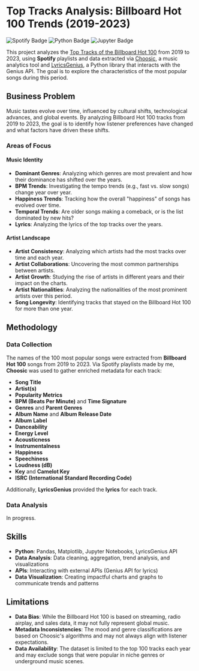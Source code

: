 # Top Tracks Analysis: Billboard Hot 100 Trends (2019-2023)

![Spotify Badge](https://img.shields.io/badge/made_with-spotify-%231DB954?logo=spotify&logoColor=white) ![Python Badge](https://img.shields.io/badge/made_with-python-%233776AB?logo=python&logoColor=white) ![Jupyter Badge](https://img.shields.io/badge/made_with-jupyter-%23F37626?logo=jupyter&logoColor=white)

This project analyzes the [Top Tracks of the Billboard Hot 100](https://www.billboard.com/charts/year-end/2023/hot-100-songs/) from 2019 to 2023, using **Spotify** playlists and data extracted via [Choosic](https://www.chosic.com/), a music analytics tool and [LyricsGenius](https://github.com/johnwmillr/LyricsGenius), a Python library that interacts with the Genius API. The goal is to explore the characteristics of the most popular songs during this period.

## Business Problem

Music tastes evolve over time, influenced by cultural shifts, technological advances, and global events. By analyzing Billboard Hot 100 tracks from 2019 to 2023, the goal is to identify how listener preferences have changed and what factors have driven these shifts.

### Areas of Focus

#### Music Identity

- **Dominant Genres**: Analyzing which genres are most prevalent and how their dominance has shifted over the years.
- **BPM Trends**: Investigating the tempo trends (e.g., fast vs. slow songs) change year over year.
- **Happiness Trends**: Tracking how the overall "happiness" of songs has evolved over time.
- **Temporal Trends**: Are older songs making a comeback, or is the list dominated by new hits?
- **Lyrics**: Analyzing the lyrics of the top tracks over the years.

#### Artist Landscape

- **Artist Consistency**: Analyzing which artists had the most tracks over time and each year.
- **Artist Collaborations**: Uncovering the most common partnerships between artists.
- **Artist Growth**: Studying the rise of artists in different years and their impact on the charts.
- **Artist Nationalities**: Analyzing the nationalities of the most prominent artists over this period.
- **Song Longevity**: Identifying tracks that stayed on the Billboard Hot 100 for more than one year.

## Methodology

### Data Collection

The names of the 100 most popular songs were extracted from **Billboard Hot 100** songs from 2019 to 2023. Via Spotify playlists made by me, **Choosic** was used to gather enriched metadata for each track:

- **Song Title**
- **Artist(s)**
- **Popularity Metrics**
- **BPM (Beats Per Minute)** and **Time Signature**
- **Genres** and **Parent Genres**
- **Album Name** and **Album Release Date**
- **Album Label**
- **Danceability**
- **Energy Level**
- **Acousticness**
- **Instrumentalness**
- **Happiness**
- **Speechiness**
- **Loudness (dB)**
- **Key** and **Camelot Key**
- **ISRC (International Standard Recording Code)**

Additionally, **LyricsGenius** provided the **lyrics** for each track.

### Data Analysis

In progress.

## Skills

- **Python**: Pandas, Matplotlib, Jupyter Notebooks, LyricsGenius API
- **Data Analysis**: Data cleaning, aggregation, trend analysis, and visualizations
- **APIs**: Interacting with external APIs (Genius API for lyrics)
- **Data Visualization**: Creating impactful charts and graphs to communicate trends and patterns

## Limitations

- **Data Bias**: While the Billboard Hot 100 is based on streaming, radio airplay, and sales data, it may not fully represent global music.
- **Metadata Inconsistencies**: The mood and genre classifications are based on Choosic's algorithms and may not always align with listener expectations.
- **Data Availability**: The dataset is limited to the top 100 tracks each year and may exclude songs that were popular in niche genres or underground music scenes.
